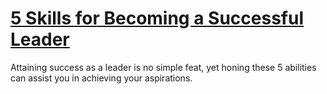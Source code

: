 
# [5 Skills for Becoming a Successful Leader](https://www.mindhaste.com/t/leadership/5-skills-for-becoming-a-successful-leader-55)

Attaining success as a leader is no simple feat, yet honing these 5 abilities can assist you in achieving your aspirations.
    